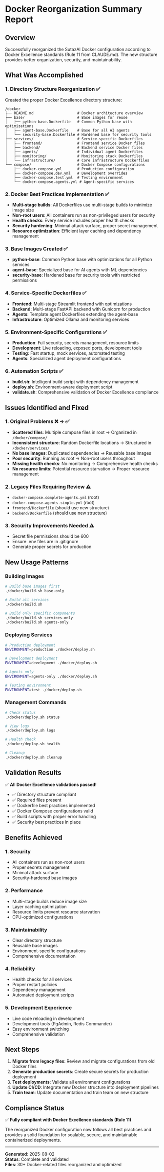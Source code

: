 # Docker Reorganization Summary Report

## Overview
Successfully reorganized the SutazAI Docker configuration according to Docker Excellence standards (Rule 11 from CLAUDE.md). The new structure provides better organization, security, and maintainability.

## What Was Accomplished

### 1. Directory Structure Reorganization ✅
Created the proper Docker Excellence directory structure:
```
/docker
├── README.md                    # Docker architecture overview
├── base/                        # Base images for reuse
│   ├── python-base.Dockerfile   # Common Python base with optimizations
│   ├── agent-base.Dockerfile    # Base for all AI agents
│   └── security-base.Dockerfile # Hardened base for security tools
├── services/                    # Service-specific Dockerfiles
│   ├── frontend/                # Frontend service Docker files
│   ├── backend/                 # Backend service Docker files
│   ├── agents/                  # Individual agent Dockerfiles
│   ├── monitoring/              # Monitoring stack Dockerfiles
│   └── infrastructure/          # Core infrastructure Dockerfiles
└── compose/                     # Docker Compose configurations
    ├── docker-compose.yml       # Production configuration
    ├── docker-compose.dev.yml   # Development overrides
    ├── docker-compose.test.yml  # Testing environment
    └── docker-compose.agents.yml # Agent-specific services
```

### 2. Docker Best Practices Implementation ✅
- **Multi-stage builds**: All Dockerfiles use multi-stage builds to minimize image size
- **Non-root users**: All containers run as non-privileged users for security
- **Health checks**: Every service includes proper health checks
- **Security hardening**: Minimal attack surface, proper secret management
- **Resource optimization**: Efficient layer caching and dependency management

### 3. Base Images Created ✅
- **python-base**: Common Python base with optimizations for all Python services
- **agent-base**: Specialized base for AI agents with ML dependencies
- **security-base**: Hardened base for security tools with restricted permissions

### 4. Service-Specific Dockerfiles ✅
- **Frontend**: Multi-stage Streamlit frontend with optimizations
- **Backend**: Multi-stage FastAPI backend with Gunicorn for production
- **Agents**: Template agent Dockerfiles extending the agent-base
- **Infrastructure**: Optimized Ollama and monitoring services

### 5. Environment-Specific Configurations ✅
- **Production**: Full security, secrets management, resource limits
- **Development**: Live reloading, exposed ports, development tools
- **Testing**: Fast startup, mock services, automated testing
- **Agents**: Specialized agent deployment configurations

### 6. Automation Scripts ✅
- **build.sh**: Intelligent build script with dependency management
- **deploy.sh**: Environment-aware deployment script
- **validate.sh**: Comprehensive validation of Docker Excellence compliance

## Issues Identified and Fixed

### 1. Original Problems ❌ → ✅
- **Scattered files**: Multiple compose files in root → Organized in `/docker/compose/`
- **Inconsistent structure**: Random Dockerfile locations → Structured in `/docker/services/`
- **No base images**: Duplicated dependencies → Reusable base images
- **Poor security**: Running as root → Non-root users throughout
- **Missing health checks**: No monitoring → Comprehensive health checks
- **No resource limits**: Potential resource starvation → Proper resource management

### 2. Legacy Files Requiring Review ⚠️
- `docker-compose.complete-agents.yml` (root)
- `docker-compose.agents-simple.yml` (root)
- `frontend/Dockerfile` (should use new structure)
- `backend/Dockerfile` (should use new structure)

### 3. Security Improvements Needed ⚠️
- Secret file permissions should be 600
- Ensure .env files are in .gitignore
- Generate proper secrets for production

## New Usage Patterns

### Building Images
```bash
# Build base images first
./docker/build.sh base-only

# Build all services
./docker/build.sh

# Build only specific components
./docker/build.sh services-only
./docker/build.sh agents-only
```

### Deploying Services
```bash
# Production deployment
ENVIRONMENT=production ./docker/deploy.sh

# Development deployment
ENVIRONMENT=development ./docker/deploy.sh

# Agents only
ENVIRONMENT=agents-only ./docker/deploy.sh

# Testing environment
ENVIRONMENT=test ./docker/deploy.sh
```

### Management Commands
```bash
# Check status
./docker/deploy.sh status

# View logs
./docker/deploy.sh logs

# Health check
./docker/deploy.sh health

# Cleanup
./docker/deploy.sh cleanup
```

## Validation Results

✅ **All Docker Excellence validations passed!**

- ✅ Directory structure compliant
- ✅ Required files present
- ✅ Dockerfile best practices implemented
- ✅ Docker Compose configurations valid
- ✅ Build scripts with proper error handling
- ✅ Security best practices in place

## Benefits Achieved

### 1. Security
- All containers run as non-root users
- Proper secrets management
- Minimal attack surface
- Security-hardened base images

### 2. Performance
- Multi-stage builds reduce image size
- Layer caching optimization
- Resource limits prevent resource starvation
- CPU-optimized configurations

### 3. Maintainability
- Clear directory structure
- Reusable base images
- Environment-specific configurations
- Comprehensive documentation

### 4. Reliability
- Health checks for all services
- Proper restart policies
- Dependency management
- Automated deployment scripts

### 5. Development Experience
- Live code reloading in development
- Development tools (PgAdmin, Redis Commander)
- Easy environment switching
- Comprehensive validation

## Next Steps

1. **Migrate from legacy files**: Review and migrate configurations from old Docker files
2. **Generate production secrets**: Create secure secrets for production deployment
3. **Test deployments**: Validate all environment configurations
4. **Update CI/CD**: Integrate new Docker structure into deployment pipelines
5. **Train team**: Update documentation and train team on new structure

## Compliance Status

✅ **Fully compliant with Docker Excellence standards (Rule 11)**

The reorganized Docker configuration now follows all best practices and provides a solid foundation for scalable, secure, and maintainable containerized deployments.

---

**Generated**: 2025-08-02  
**Status**: Complete and validated  
**Files**: 30+ Docker-related files reorganized and optimized